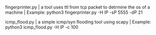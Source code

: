 fingerprinter.py | a tool uses ttl from tcp packet to detrmine the os of a machine | Example: python3 fingerprinter.py -H IP -sP 5555 -dP 21  

icmp_flood.py | a simple icmp/syn flooding tool using scapy | Example: python3 icmp_flood.py -H IP -c 100
